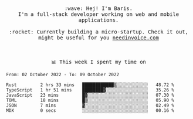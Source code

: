 <p align="center">
  <br><br>
  <samp>
    :wave: Hej! I'm Baris.
    <br>I'm a full-stack developer working on web and mobile applications.
       <br><br>:rocket: Currently building a micro-startup. Check it out, might be useful for you <a href="https://needinvoice.com/" target="_blank">needinvoice.com</a>

  </samp>
 <br><br><br>
</p>
<p align=center><samp>📊  This week I spent my time on</samp></p>


<!--START_SECTION:waka-->

```text
From: 02 October 2022 - To: 09 October 2022

Rust         2 hrs 33 mins   ████████████▒░░░░░░░░░░░░   48.72 %
TypeScript   1 hr 51 mins    ████████▓░░░░░░░░░░░░░░░░   35.26 %
JavaScript   23 mins         █▓░░░░░░░░░░░░░░░░░░░░░░░   07.30 %
TOML         18 mins         █▒░░░░░░░░░░░░░░░░░░░░░░░   05.90 %
JSON         7 mins          ▓░░░░░░░░░░░░░░░░░░░░░░░░   02.49 %
MDX          0 secs          ░░░░░░░░░░░░░░░░░░░░░░░░░   00.16 %
```

<!--END_SECTION:waka-->


